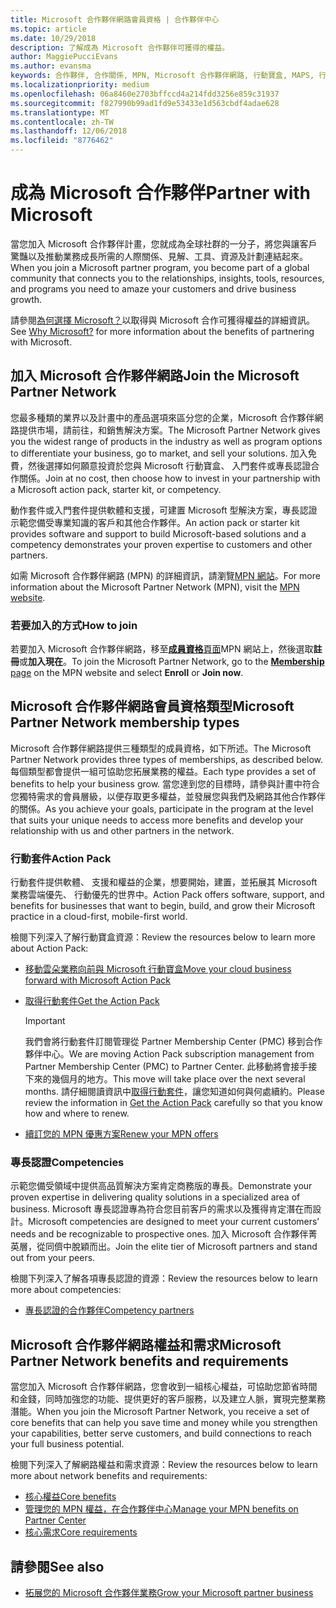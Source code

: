 ```yaml
---
title: Microsoft 合作夥伴網路會員資格 | 合作夥伴中心
ms.topic: article
ms.date: 10/29/2018
description: 了解成為 Microsoft 合作夥伴可獲得的權益。
author: MaggiePucciEvans
ms.author: evansma
keywords: 合作夥伴, 合作關係, MPN, Microsoft 合作夥伴網路, 行動寶盒, MAPS, 行動寶盒訂閱, 權益, MPN 權益, 會員資格, 銀級, 金級, 專長認證
ms.localizationpriority: medium
ms.openlocfilehash: 06a8460e2703bffccd4a214fdd3256e859c31937
ms.sourcegitcommit: f827990b99ad1fd9e53433e1d563cbdf4adae628
ms.translationtype: MT
ms.contentlocale: zh-TW
ms.lasthandoff: 12/06/2018
ms.locfileid: "8776462"
---
```

# <a name="partner-with-microsoft"></a><span data-ttu-id="1ce5f-104">成為 Microsoft 合作夥伴</span><span class="sxs-lookup"><span data-stu-id="1ce5f-104">Partner with Microsoft</span></span>

<span data-ttu-id="1ce5f-105">當您加入 Microsoft 合作夥伴計畫，您就成為全球社群的一分子，將您與讓客戶驚豔以及推動業務成長所需的人際關係、見解、工具、資源及計劃連結起來。</span><span class="sxs-lookup"><span data-stu-id="1ce5f-105">When you join a Microsoft partner program, you become part of a global community that connects you to the relationships, insights, tools, resources, and programs you need to amaze your customers and drive business growth.</span></span>

<span data-ttu-id="1ce5f-106">請參閱[為何選擇 Microsoft？](https://partner.microsoft.com/business-opportunities/why-microsoft)以取得與 Microsoft 合作可獲得權益的詳細資訊。</span><span class="sxs-lookup"><span data-stu-id="1ce5f-106">See [Why Microsoft?](https://partner.microsoft.com/business-opportunities/why-microsoft) for more information about the benefits of partnering with Microsoft.</span></span> 

## <a name="join-the-microsoft-partner-network"></a><span data-ttu-id="1ce5f-107">加入 Microsoft 合作夥伴網路</span><span class="sxs-lookup"><span data-stu-id="1ce5f-107">Join the Microsoft Partner Network</span></span>

<!-- 12/5/18 The content below was copied and pasted directly from the Membership page of the MPN site (https://partner.microsoft.com/en-us/membership)-->

<span data-ttu-id="1ce5f-108">您最多種類的業界以及計畫中的產品選項來區分您的企業，Microsoft 合作夥伴網路提供市場，請前往，和銷售解決方案。</span><span class="sxs-lookup"><span data-stu-id="1ce5f-108">The Microsoft Partner Network gives you the widest range of products in the industry as well as program options to differentiate your business, go to market, and sell your solutions.</span></span> <span data-ttu-id="1ce5f-109">加入免費，然後選擇如何願意投資於您與 Microsoft 行動寶盒、 入門套件或專長認證合作關係。</span><span class="sxs-lookup"><span data-stu-id="1ce5f-109">Join at no cost, then choose how to invest in your partnership with a Microsoft action pack, starter kit, or competency.</span></span>

<span data-ttu-id="1ce5f-110">動作套件或入門套件提供軟體和支援，可建置 Microsoft 型解決方案，專長認證示範您備受專業知識的客戶和其他合作夥伴。</span><span class="sxs-lookup"><span data-stu-id="1ce5f-110">An action pack or starter kit provides software and support to build Microsoft-based solutions and a competency demonstrates your proven expertise to customers and other partners.</span></span>

<span data-ttu-id="1ce5f-111">如需 Microsoft 合作夥伴網路 (MPN) 的詳細資訊，請瀏覽[MPN 網站](https://partner.microsoft.com/commercial)。</span><span class="sxs-lookup"><span data-stu-id="1ce5f-111">For more information about the Microsoft Partner Network (MPN), visit the [MPN website](https://partner.microsoft.com/commercial).</span></span>

### <a name="how-to-join"></a><span data-ttu-id="1ce5f-112">若要加入的方式</span><span class="sxs-lookup"><span data-stu-id="1ce5f-112">How to join</span></span>

<span data-ttu-id="1ce5f-113">若要加入 Microsoft 合作夥伴網路，移至[**成員資格**頁面](https://partner.microsoft.com/membership)MPN 網站上，然後選取**註冊**或**加入現在**。</span><span class="sxs-lookup"><span data-stu-id="1ce5f-113">To join the Microsoft Partner Network, go to the [**Membership** page](https://partner.microsoft.com/membership) on the MPN website and select **Enroll** or **Join now**.</span></span>

## <a name="microsoft-partner-network-membership-types"></a><span data-ttu-id="1ce5f-114">Microsoft 合作夥伴網路會員資格類型</span><span class="sxs-lookup"><span data-stu-id="1ce5f-114">Microsoft Partner Network membership types</span></span>

<!-- 12/5/18 The content below was copied and pasted directly from the Membership pages of the MPN site (https://partner.microsoft.com/en-us/membership)-->

<span data-ttu-id="1ce5f-115">Microsoft 合作夥伴網路提供三種類型的成員資格，如下所述。</span><span class="sxs-lookup"><span data-stu-id="1ce5f-115">The Microsoft Partner Network provides three types of memberships, as described below.</span></span> <span data-ttu-id="1ce5f-116">每個類型都會提供一組可協助您拓展業務的權益。</span><span class="sxs-lookup"><span data-stu-id="1ce5f-116">Each type provides a set of benefits to help your business grow.</span></span> <span data-ttu-id="1ce5f-117">當您達到您的目標時，請參與計畫中符合您獨特需求的會員層級，以便存取更多權益，並發展您與我們及網路其他合作夥伴的關係。</span><span class="sxs-lookup"><span data-stu-id="1ce5f-117">As you achieve your goals, participate in the program at the level that suits your unique needs to access more benefits and develop your relationship with us and other partners in the network.</span></span>

### <a name="action-pack"></a><span data-ttu-id="1ce5f-118">行動套件</span><span class="sxs-lookup"><span data-stu-id="1ce5f-118">Action Pack</span></span>

<span data-ttu-id="1ce5f-119">行動套件提供軟體、 支援和權益的企業，想要開始，建置，並拓展其 Microsoft 業務雲端優先、 行動優先的世界中。</span><span class="sxs-lookup"><span data-stu-id="1ce5f-119">Action Pack offers software, support, and benefits for businesses that want to begin, build, and grow their Microsoft practice in a cloud-first, mobile-first world.</span></span> 

<span data-ttu-id="1ce5f-120">檢閱下列深入了解行動寶盒資源：</span><span class="sxs-lookup"><span data-stu-id="1ce5f-120">Review the resources below to learn more about Action Pack:</span></span>

- [<span data-ttu-id="1ce5f-121">移動雲朵業務向前與 Microsoft 行動寶盒</span><span class="sxs-lookup"><span data-stu-id="1ce5f-121">Move your cloud business forward with Microsoft Action Pack</span></span>](https://partner.microsoft.com/membership/action-pack)
- [<span data-ttu-id="1ce5f-122">取得行動套件</span><span class="sxs-lookup"><span data-stu-id="1ce5f-122">Get the Action Pack</span></span>](mpn-get-action-pack.md)
  
    >[!IMPORTANT]
    ><span data-ttu-id="1ce5f-123">我們會將行動套件訂閱管理從 Partner Membership Center (PMC) 移到合作夥伴中心。</span><span class="sxs-lookup"><span data-stu-id="1ce5f-123">We are moving Action Pack subscription management from Partner Membership Center (PMC) to Partner Center.</span></span> <span data-ttu-id="1ce5f-124">此移動將會接手接下來的幾個月的地方。</span><span class="sxs-lookup"><span data-stu-id="1ce5f-124">This move will take place over the next several months.</span></span> <span data-ttu-id="1ce5f-125">請仔細閱讀資訊中[取得行動套件](mpn-get-action-pack.md)，讓您知道如何與何處續約。</span><span class="sxs-lookup"><span data-stu-id="1ce5f-125">Please review the information in [Get the Action Pack](mpn-get-action-pack.md) carefully so that you know how and where to renew.</span></span>  

- [<span data-ttu-id="1ce5f-126">續訂您的 MPN 優惠方案</span><span class="sxs-lookup"><span data-stu-id="1ce5f-126">Renew your MPN offers</span></span>](renew-mpn-offers.md)

### <a name="competencies"></a><span data-ttu-id="1ce5f-127">專長認證</span><span class="sxs-lookup"><span data-stu-id="1ce5f-127">Competencies</span></span>

<span data-ttu-id="1ce5f-128">示範您備受領域中提供高品質解決方案肯定商務版的專長。</span><span class="sxs-lookup"><span data-stu-id="1ce5f-128">Demonstrate your proven expertise in delivering quality solutions in a specialized area of business.</span></span> <span data-ttu-id="1ce5f-129">Microsoft 專長認證專為符合您目前客戶的需求以及獲得肯定潛在而設計。</span><span class="sxs-lookup"><span data-stu-id="1ce5f-129">Microsoft competencies are designed to meet your current customers’ needs and be recognizable to prospective ones.</span></span> <span data-ttu-id="1ce5f-130">加入 Microsoft 合作夥伴菁英層，從同儕中脫穎而出。</span><span class="sxs-lookup"><span data-stu-id="1ce5f-130">Join the elite tier of Microsoft partners and stand out from your peers.</span></span>

<span data-ttu-id="1ce5f-131">檢閱下列深入了解各項專長認證的資源：</span><span class="sxs-lookup"><span data-stu-id="1ce5f-131">Review the resources below to learn more about competencies:</span></span>

- [<span data-ttu-id="1ce5f-132">專長認證的合作夥伴</span><span class="sxs-lookup"><span data-stu-id="1ce5f-132">Competency partners</span></span>](https://partner.microsoft.com/membership/competencies)

## <a name="microsoft-partner-network-benefits-and-requirements"></a><span data-ttu-id="1ce5f-133">Microsoft 合作夥伴網路權益和需求</span><span class="sxs-lookup"><span data-stu-id="1ce5f-133">Microsoft Partner Network benefits and requirements</span></span>

<span data-ttu-id="1ce5f-134">當您加入 Microsoft 合作夥伴網路，您會收到一組核心權益，可協助您節省時間和金錢，同時加強您的功能、提供更好的客戶服務，以及建立人脈，實現完整業務潛能。</span><span class="sxs-lookup"><span data-stu-id="1ce5f-134">When you join the Microsoft Partner Network, you receive a set of core benefits that can help you save time and money while you strengthen your capabilities, better serve customers, and build connections to reach your full business potential.</span></span>

<span data-ttu-id="1ce5f-135">檢閱下列深入了解網路權益和需求資源：</span><span class="sxs-lookup"><span data-stu-id="1ce5f-135">Review the resources below to learn more about network benefits and requirements:</span></span>

- [<span data-ttu-id="1ce5f-136">核心權益</span><span class="sxs-lookup"><span data-stu-id="1ce5f-136">Core benefits</span></span>](https://partner.microsoft.com/en-us/membership/core-benefits#simple-tab-content-1)
- [<span data-ttu-id="1ce5f-137">管理您的 MPN 權益，在合作夥伴中心</span><span class="sxs-lookup"><span data-stu-id="1ce5f-137">Manage your MPN benefits on Partner Center</span></span>](manage-your-partner-network-benefits.md)
- [<span data-ttu-id="1ce5f-138">核心需求</span><span class="sxs-lookup"><span data-stu-id="1ce5f-138">Core requirements</span></span>](https://partner.microsoft.com/en-us/membership/core-benefits#simple-tab-content-2)

## <a name="see-also"></a><span data-ttu-id="1ce5f-139">請參閱</span><span class="sxs-lookup"><span data-stu-id="1ce5f-139">See also</span></span>
- [<span data-ttu-id="1ce5f-140">拓展您的 Microsoft 合作夥伴業務</span><span class="sxs-lookup"><span data-stu-id="1ce5f-140">Grow your Microsoft partner business</span></span>](grow-your-business.md)

